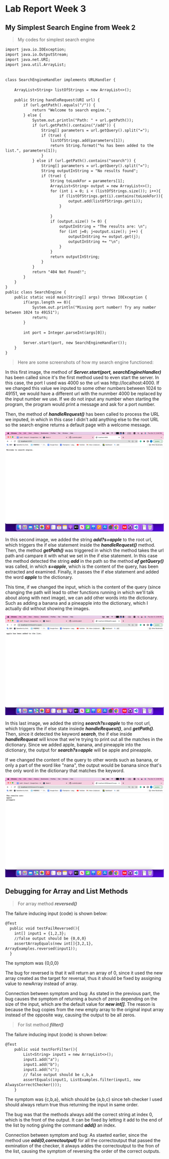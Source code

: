 # Lab Report Week 3
## My Simplest Search Engine from Week 2
> My codes for simplest search engine
```
import java.io.IOException;
import java.io.OutputStream;
import java.net.URI;
import java.util.ArrayList;


class SearchEngineHandler implements URLHandler {
    
    ArrayList<String> listOfStrings = new ArrayList<>();

    public String handleRequest(URI url) {
        if (url.getPath().equals("/")) {
            return "Welcome to search engine.";
        } else {
            System.out.println("Path: " + url.getPath());
            if (url.getPath().contains("/add")) {
                String[] parameters = url.getQuery().split("=");
                if (true) {
                    listOfStrings.add(parameters[1]);
                    return String.format("%s has been added to the list.", parameters[1]);
                }
            } else if (url.getPath().contains("search")) {
                String[] parameters = url.getQuery().split("=");
                String outputInString = "No results found";
                if (true) {
                    String toLookFor = parameters[1];
                    ArrayList<String> output = new ArrayList<>();
                    for (int i = 0; i < (listOfStrings.size()); i++){
                        if (listOfStrings.get(i).contains(toLookFor)){
                            output.add(listOfStrings.get(i));
                        }

                    }
                    if (output.size() != 0) {
                        outputInString = "The results are: \n";
                        for (int j=0; j<output.size(); j++) {
                            outputInString += output.get(j);
                            outputInString += "\n";
                        }
                    }
                    return outputInString;
                }
            }
            return "404 Not Found!";
        }
    }
}
public class SearchEngine {
    public static void main(String[] args) throws IOException {
        if(args.length == 0){
            System.out.println("Missing port number! Try any number between 1024 to 49151");
            return;
        }

        int port = Integer.parseInt(args[0]);

        Server.start(port, new SearchEngineHandler());
    }
}

```

> Here are some screenshots of how my search engine functioned:

In this first image, the method of ***Server.start(port, searchEngineHandler)*** has been called since it's the first method used to even start the server. In this case, the port I used was 4000 so the url was http://localhost:4000. If we changed this value we inputed to some other numbers between 1024 to 49151, we would have a different url with the nunmber 4000 be replaced by the input number we use. If we do not input any number when starting the program, the program would print a message and ask for a port number.

 Then, the method of ***handleRequest()*** has been called to process the URL we inputed, in which in this case I didn't add anything else to the root URL so the search engine returns a default page with a welcome message.

![screenshot1](Lab3Image1.png)

In this second image, we added the string ***add?s=apple*** to the root url, which triggers the if else statement inside the ***handleRequest()*** method. Then, the method ***getPath()*** was triggered in which the method takes the url path and campare it with what we set in the if else statement. In this case the method detected the string ***add*** in the path so the method ***of getQuery()*** was called, in which ***s=apple***, which is the content of the query, has been extracted and examined. Finally, it passes the if else statement and added the word ***apple*** to the dictionary.

This time, if we changed the input, which is the content of the query (since changing the path will lead to other functions running in which we'll talk about along with next image), we can add other words into the dictionary. Such as adding a banana and a pineapple into the dictionary, which I actually did without showing the images.

![screenshot2](Lab3Image2.png)

In this last image, we added the string ***search?s=apple*** to the root url, which triggers the if else state insiede ***handleRequest()***, and ***getPath()***. Then, since it detected the keyword ***search***, the if else inside ***handleRequest*** will know that we're trying to print out all the matches in the dictionary. Since we added apple, banana, and pineapple into the dictionary, the output for ***search?s=apple*** will be apple and pineapple.

If we changed the content of the query to other words such as banana, or only a part of the word like "nana", the output would be banana since that's the only word in the dictionary that matches the keyword.

![screenshot3](Lab3Image3.png)

## Debugging for Array and List Methods
> For array method ***reversed()*** 

The failure inducing input (code) is shown below:

```
@Test
  public void testFailReversed(){
    int[] input1 = {1,2,3};
    //false output should be {0,0,0}
    assertArrayEquals(new int[]{3,2,1}, ArrayExamples.reversed(input1));
  }
```

The symptom was {0,0,0}

The bug for reversed is that it will return an array of 0, since it used the new array created as the target for reversal, thus it should be fixed by assigning value to newArray instead of array.

Connection between symptom and bug: As stated in the previous part, the bug causes the symptom of returning a bunch of zeros depending on the size of the input, which are the default value for ***new int[]***. The reason is because the bug copies from the new empty array to the original input array instead of the opposite way, causing the output to be all zeros.

>For list method ***filter()***

The failure inducing input (code) is shown below:

```
@Test
    public void testForFilter(){
        List<String> input1 = new ArrayList<>();
        input1.add("a");
        input1.add("b");
        input1.add("c");
        // false output should be c,b,a
        assertEquals(input1, ListExamples.filter(input1, new AlwaysCorrectChecker()));
    }
```

The symptom was {c,b,a}, which should be {a,b,c} since teh checker I used should always return true thus returning the input in same order.

The bug was that the methods always add the correct string at index 0, which is the front of the output. It can be fixed by letting it add to the end of the list by noting giving the command ***add()*** an index.

Connection between symptom and bug: As staeted earlier, since the method use ***add(0,correctoutput)*** for all the correctoutput that passed the exmination of the checker, it always addes the correctoutput to the fron of the list, causing the symptom of reversing the order of the correct outputs.